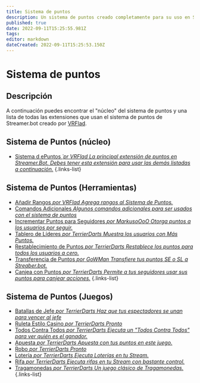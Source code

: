 ```yaml
---
title: Sistema de puntos
description: Un sistema de puntos creado completamente para su uso en Streamerbot
published: true
date: 2022-09-11T15:25:55.981Z
tags: 
editor: markdown
dateCreated: 2022-09-11T15:25:53.150Z
---
```


# Sistema de puntos

## Descripción

A continuación puedes encontrar el "núcleo" del sistema de puntos y una lista de todas las extensiones que usan el sistema de puntos de Streamer.bot creado por [VRFlad](https://www.twitch.tv/VRFlad).

## Sistema de Puntos (núcleo)

* [Sistema d ePuntos *´pr VRFlad* *La principal extensión de puntos en Streamer.Bot.  Debes tener esta extensión para usar las demás listadas a continuación.*](/extensions/points-system-core)
{.links-list}

## Sistema de Puntos (Herramientas)


* [Añadir Rangos *por VRFlad* *Agrega rangos al Sistema de Puntos.*](/extensions/points-system-add-ranks)
* [Comandos Adicionales *Algunos comandos adicionales para ser usados con el sistema de puntos*](/extensions/additional-commands)
* [Incrementar Puntos para Seguidores *por MarkusoOoO* *Otorga puntos a los usuarios por seguir.*](/extensions/points-system-followers)
* [Tablero de Líderes *por TerrierDarts* *Muestra los usuarios con Más Puntos.*](/extensions/points-system-leaderboard)
* [Restablecimiento de Puntos *por TerrierDarts* *Restablece los puntos para todos los usuarios a cero.*](/extensions/points-system-points-reset)
* [Transferencia de Puntos *por GoWMan* *Transfiere tus puntos SE o SL a Streaber.bot.*](/extensions/points-system-points-transfer)
* [Canjea con Puntos *por TerrierDarts* *Permite a tus seguidores usar sus puntos para canjear acciones.*](/en/extensions/redeem-with-points)
{.links-list}

## Sistema de Puntos (Juegos)

* [Batallas de Jefe *por TerrierDarts* *Haz que tus espectadores se unan para vencer al jefe*](/extensions/points-system-boss-battles)
* [Ruleta Estilo Casino *por TerrierDarts* *Pronto*](/extensions/points-system-roulette)
* [Todos Contra Todos *por TerrierDarts* *Ejecuta un "Todos Contra Todos" para ver quién es el ganador.*](/extensions/points-system-free-for-alls)
* [Apuesta *por TerrierDarts* *Apuesta con tus puntos en este juego.*](/extensions/points-system-gamble)
* [Robo *por TerrierDarts* *Pronto*](/extensions/points-system-heist)
* [Lotería *por TerrierDarts* *Ejecuta Loterías en tu Stream.*](/extensions/points-system-lotto)
* [Rifa *por TerrierDarts* *Ejecuta rifas en tu Stream con bastante control.*](/extensions/points-system-raffle)
* [Tragamonedas *por TerrierDarts* *Un juego clásico de Tragamonedas.*](/extensions/points-system-slots)
{.links-list}


